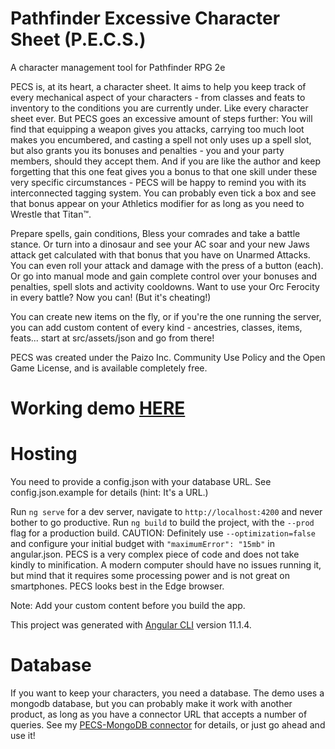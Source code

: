 # Pathfinder Excessive Character Sheet (P.E.C.S.)

A character management tool for Pathfinder RPG 2e

PECS is, at its heart, a character sheet. It aims to help you keep track of every mechanical aspect of your characters - from classes and feats to inventory to the conditions you are currently under. Like every character sheet ever. But PECS goes an excessive amount of steps further: You will find that equipping a weapon gives you attacks, carrying too much loot makes you encumbered, and casting a spell not only uses up a spell slot, but also grants you its bonuses and penalties - you and your party members, should they accept them. And if you are like the author and keep forgetting that this one feat gives you a bonus to that one skill under these very specific circumstances - PECS will be happy to remind you with its interconnected tagging system. You can probably even tick a box and see that bonus appear on your Athletics modifier for as long as you need to Wrestle that Titan™.

Prepare spells, gain conditions, Bless your comrades and take a battle stance. Or turn into a dinosaur and see your AC soar and your new Jaws attack get calculated with that bonus that you have on Unarmed Attacks. You can even roll your attack and damage with the press of a button (each). Or go into manual mode and gain complete control over your bonuses and penalties, spell slots and activity cooldowns. Want to use your Orc Ferocity in every battle? Now you can! (But it's cheating!)

You can create new items on the fly, or if you're the one running the server, you can add custom content of every kind - ancestries, classes, items, feats... start at src/assets/json and go from there!

PECS was created under the Paizo Inc. Community Use Policy and the Open Game License, and is available completely free.

# Working demo [HERE](http://bukiro.github.io/PECS-Demo)

# Hosting

You need to provide a config.json with your database URL. See config.json.example for details (hint: It's a URL.)

Run `ng serve` for a dev server, navigate to `http://localhost:4200` and never bother to go productive. Run `ng build` to build the project, with the `--prod` flag for a production build. CAUTION: Definitely use `--optimization=false` and configure your initial budget with `"maximumError": "15mb"` in angular.json. PECS is a very complex piece of code and does not take kindly to minification. A modern computer should have no issues running it, but mind that it requires some processing power and is not great on smartphones. PECS looks best in the Edge browser. 

Note: Add your custom content before you build the app.

This project was generated with [Angular CLI](https://github.com/angular/angular-cli) version 11.1.4.

# Database

If you want to keep your characters, you need a database. The demo uses a mongodb database, but you can probably make it work with another product, as long as you have a connector URL that accepts a number of queries. See my [PECS-MongoDB connector](https://github.com/bukiro/PECS-MongoDB-Connector) for details, or just go ahead and use it!